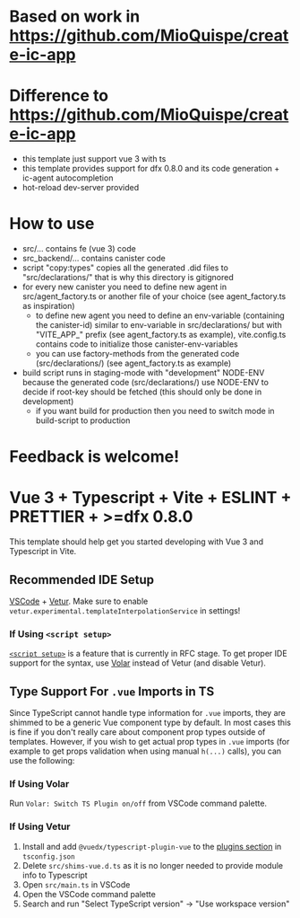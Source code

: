 # Based on work in https://github.com/MioQuispe/create-ic-app

# Difference to https://github.com/MioQuispe/create-ic-app

- this template just support vue 3 with ts
- this template provides support for dfx 0.8.0 and its code generation + ic-agent autocompletion
- hot-reload dev-server provided

# How to use

- src/... contains fe (vue 3) code
- src_backend/... contains canister code
- script "copy:types" copies all the generated .did files to "src/declarations/" that is why this directory is gitignored
- for every new canister you need to define new agent in src/agent_factory.ts or another file of your choice (see agent_factory.ts as inspiration)
  - to define new agent you need to define an env-variable (containing the canister-id) similar to env-variable in src/declarations/ but with "VITE_APP_" prefix (see agent_factory.ts as example), vite.config.ts contains code to initialize those canister-env-variables
  - you can use factory-methods from the generated code (src/declarations/) (see agent_factory.ts as example)
- build script runs in staging-mode with "development" NODE-ENV because the generated code (src/declarations/) use NODE-ENV to decide if root-key should be fetched (this should only be done in development)
  - if you want build for production then you need to switch mode in build-script to production

# Feedback is welcome!

# Vue 3 + Typescript + Vite + ESLINT + PRETTIER + >=dfx 0.8.0

This template should help get you started developing with Vue 3 and Typescript in Vite.

## Recommended IDE Setup

[VSCode](https://code.visualstudio.com/) + [Vetur](https://marketplace.visualstudio.com/items?itemName=octref.vetur). Make sure to enable `vetur.experimental.templateInterpolationService` in settings!

### If Using `<script setup>`

[`<script setup>`](https://github.com/vuejs/rfcs/pull/227) is a feature that is currently in RFC stage. To get proper IDE support for the syntax, use [Volar](https://marketplace.visualstudio.com/items?itemName=johnsoncodehk.volar) instead of Vetur (and disable Vetur).

## Type Support For `.vue` Imports in TS

Since TypeScript cannot handle type information for `.vue` imports, they are shimmed to be a generic Vue component type by default. In most cases this is fine if you don't really care about component prop types outside of templates. However, if you wish to get actual prop types in `.vue` imports (for example to get props validation when using manual `h(...)` calls), you can use the following:

### If Using Volar

Run `Volar: Switch TS Plugin on/off` from VSCode command palette.

### If Using Vetur

1. Install and add `@vuedx/typescript-plugin-vue` to the [plugins section](https://www.typescriptlang.org/tsconfig#plugins) in `tsconfig.json`
2. Delete `src/shims-vue.d.ts` as it is no longer needed to provide module info to Typescript
3. Open `src/main.ts` in VSCode
4. Open the VSCode command palette
5. Search and run "Select TypeScript version" -> "Use workspace version"
